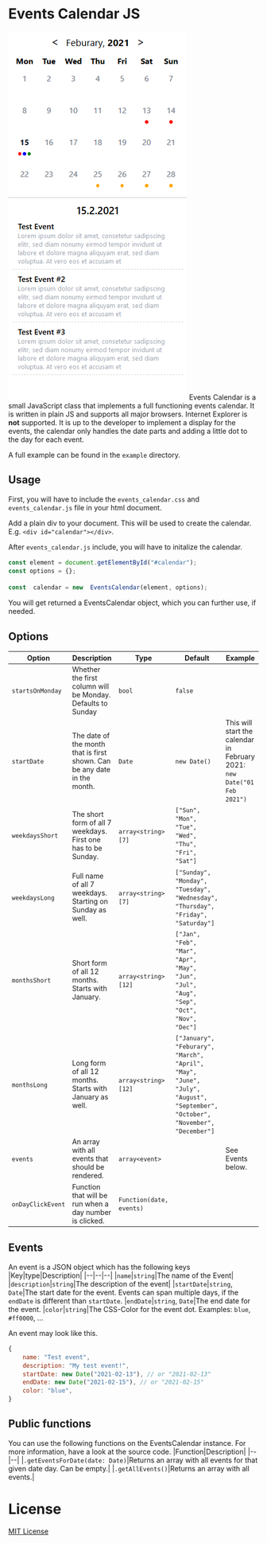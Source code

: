 
# Events Calendar JS
![](/example/screenshot.png?raw=True)
Events Calendar is a small JavaScript class that implements a full functioning events calendar. It is written in plain JS and supports all major browsers. Internet Explorer is **not** supported.
It is up to the developer to implement a display for the events, the calendar only handles the date parts and adding a little dot to the day for each event.

A full example can be found in the `example` directory.

## Usage
First, you will have to include the `events_calendar.css` and `events_calendar.js` file in your html document.

Add a plain div to your document. This will be used to create the calendar. E.g. `<div id="calendar"></div>`.

After `events_calendar.js` include, you will have to initalize the calendar.
```js
const element = document.getElementById("#calendar");
const options = {};

const  calendar = new  EventsCalendar(element, options);
```
You will get returned a EventsCalendar object, which you can further use, if needed.

## Options
|Option|Description|Type|Default|Example|
|--|--|--|--|--|
|`startsOnMonday`|Whether the first column will be Monday. Defaults to Sunday|`bool`|`false`||
`startDate`|The date of the month that is first shown. Can be any date in the month.|`Date`|`new Date()`|This will start the calendar in February 2021: `new Date("01 Feb 2021")`|
|`weekdaysShort`|The short form of all 7 weekdays. First one has to be Sunday.|`array<string>[7]`|`["Sun", "Mon", "Tue", "Wed", "Thu", "Fri", "Sat"]`||
|`weekdaysLong`|Full name of all 7 weekdays. Starting on Sunday as well.|`array<string>[7]`|`["Sunday", "Monday", "Tuesday", "Wednesday", "Thursday", "Friday", "Saturday"]`||
|`monthsShort`|Short form of all 12 months. Starts with January.|`array<string>[12]`|`["Jan", "Feb", "Mar", "Apr", "May", "Jun", "Jul", "Aug", "Sep", "Oct", "Nov", "Dec"]`||
|`monthsLong`|Long form of all 12 months. Starts with January as well.|`array<string>[12]`|`["January", "Feburary", "March", "April", "May", "June", "July", "August", "September", "October", "November", "December"]`||
|`events`|An array with all events that should be rendered.|`array<event>`||See Events below.|
|`onDayClickEvent`|Function that will be run when a day number is clicked.|`Function(date, events)`||

## Events
An event is a JSON object which has the following keys
|Key|type|Description|
|--|--|--|
|`name`|`string`|The name of the Event|
|`description`|`string`|The description of the event|
|`startDate`|`string`, `Date`|The start date for the event. Events can span multiple days, if the `endDate` is different than `startDate`.
|`endDate`|`string`, `Date`|The end date for the event.
|`color`|`string`|The CSS-Color for the event dot. Examples: `blue`, `#ff0000`, ...

An event may look like this.
```js
{
	name: "Test event",
	description: "My test event!",
	startDate: new Date("2021-02-13"), // or "2021-02-13"
	endDate: new Date("2021-02-15"), // or "2021-02-15"
	color: "blue",
}
```

## Public functions
You can use the following functions on the EventsCalendar instance. For more information, have a look at the source code.
|Function|Description|
|--|--|
|`.getEventsForDate(date: Date)`|Returns an array with all events for that given date day. Can be empty.|
|`.getAllEvents()`|Returns an array with all events.|


# License
[MIT License](https://opensource.org/licenses/MIT)
